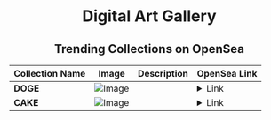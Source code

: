 <div align="center">

# Digital Art Gallery

## Trending Collections on OpenSea

| Collection Name                       | Image                                                                                     | Description                       | OpenSea Link                                                                                          |
|---------------------------------------|-------------------------------------------------------------------------------------------|-----------------------------------|--------------------------------------------------------------------------------------------------------|
| **DOGE** | ![Image](https://i.seadn.io/s/raw/files/31827379a22c2b01321259c9e650397a.jpg?w=500&auto=format?w=200&auto=format) |  | <details><summary>Link</summary>[DOGE](https://opensea.io/collection/doge-1360)</details> |
| **CAKE** | ![Image](https://i.seadn.io/s/raw/files/376c56cf467f76a843449c88b5980485.jpg?w=500&auto=format?w=200&auto=format) |  | <details><summary>Link</summary>[CAKE](https://opensea.io/collection/cake-4645)</details> |

</div>
